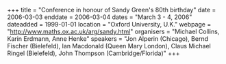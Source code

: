 +++
title = "Conference in honour of Sandy Green's 80th birthday"
date = 2006-03-03
enddate = 2006-03-04
dates = "March 3 - 4, 2006"
dateadded = 1999-01-01
location = "Oxford University, U.K."
webpage = "http://www.maths.ox.ac.uk/arg/sandy.html"
organisers = "Michael Collins, Karin Erdmann, Anne Henke"
speakers = "Jon Alperin (Chicago), Bernd Fischer (Bielefeld), Ian Macdonald (Queen Mary London), Claus Michael Ringel (Bielefeld), John Thompson (Cambridge/Florida)"
+++
